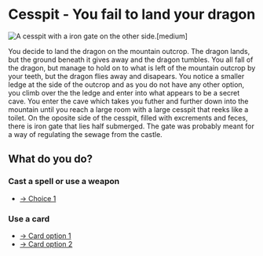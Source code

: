 # Cesspit - You fail to land your dragon

![A cesspit with a iron gate on the other side.[medium]](/static/images/games/azure-cloud-castle/cesspit.md.jpg)

You decide to land the dragon on the mountain outcrop. The dragon lands, but the ground beneath it gives away and the dragon tumbles.
You all fall of the dragon, but manage to hold on to what is left of the mountain outcrop by your teeth, but the dragon flies away and disapears. You notice a smaller ledge at the side of the outcrop and as you do not have any other option, you climb over the the ledge and enter into what appears to be a secret cave.
You enter the cave which takes you futher and further down into the mountain until you reach a large room with a large cesspit that reeks like a toilet. On the oposite side of the cesspit, filled with excrements and feces, there is iron gate that lies half submerged.
The gate was probably meant for a way of regulating the sewage from the castle.

## What do you do?

### Cast a spell or use a weapon

- [-> Choice 1](/games/azure-cloud-castle/cesspit-item-option-1.md "Using Aegis the shield")

### Use a card

- [-> Card option 1](/games/azure-cloud-castle/cesspit-card-AT-J-Q.md "ATJ or ATQ")
- [-> Card option 2](/games/azure-cloud-castle/cesspit-card-AT-K.md "ATK")